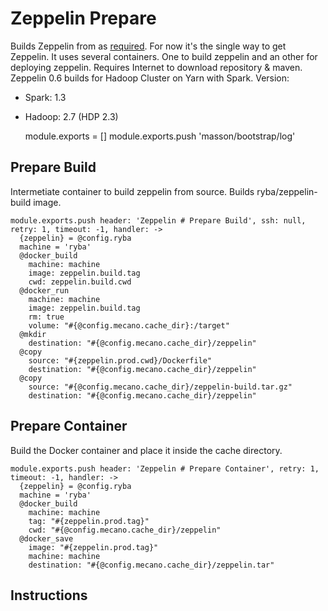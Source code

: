 
# Zeppelin Prepare

Builds Zeppelin from as [required][zeppelin-build]. For now it's the single way to get Zeppelin.
It uses several containers. One to build zeppelin and an other for deploying zeppelin.
Requires Internet to download repository & maven.
Zeppelin 0.6 builds for Hadoop Cluster on Yarn with Spark.
Version:
  - Spark: 1.3
  - Hadoop: 2.7 (HDP 2.3)

    module.exports = []
    module.exports.push 'masson/bootstrap/log'

## Prepare Build

Intermetiate container to build zeppelin from source. Builds ryba/zeppelin-build
image.

    module.exports.push header: 'Zeppelin # Prepare Build', ssh: null, retry: 1, timeout: -1, handler: ->
      {zeppelin} = @config.ryba
      machine = 'ryba'
      @docker_build
        machine: machine
        image: zeppelin.build.tag
        cwd: zeppelin.build.cwd
      @docker_run
        machine: machine
        image: zeppelin.build.tag
        rm: true
        volume: "#{@config.mecano.cache_dir}:/target"
      @mkdir
        destination: "#{@config.mecano.cache_dir}/zeppelin"
      @copy
        source: "#{zeppelin.prod.cwd}/Dockerfile"
        destination: "#{@config.mecano.cache_dir}/zeppelin"
      @copy
        source: "#{@config.mecano.cache_dir}/zeppelin-build.tar.gz"
        destination: "#{@config.mecano.cache_dir}/zeppelin"

## Prepare Container

Build the Docker container and place it inside the cache directory.

    module.exports.push header: 'Zeppelin # Prepare Container', retry: 1, timeout: -1, handler: ->
      {zeppelin} = @config.ryba
      machine = 'ryba'
      @docker_build
        machine: machine
        tag: "#{zeppelin.prod.tag}"
        cwd: "#{@config.mecano.cache_dir}/zeppelin"
      @docker_save
        image: "#{zeppelin.prod.tag}"
        machine: machine
        destination: "#{@config.mecano.cache_dir}/zeppelin.tar"

## Instructions

[zeppelin-build]:http://zeppelin.incubator.apache.org/docs/install/install.html
[github-instruction]:https://github.com/apache/incubator-zeppelin
[hortonwork-instruction]:http://fr.hortonworks.com/blog/introduction-to-data-science-with-apache-spark/
